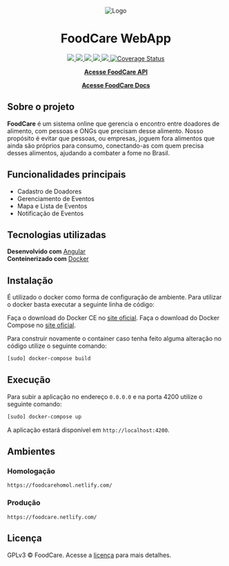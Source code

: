 <p align="center">
    <img src="https://raw.githubusercontent.com/fga-eps-mds/2019.2-FoodCare/docs/docs/assets/images/id-visual/logo-green.png" alt="Logo">
</p>

<h1 align="center">FoodCare WebApp</h1>

<p align="center">
    <a href="https://travis-ci.org/fga-eps-mds/2019.2-FoodCare-WebApp" alt="Status da build" >
        <img src="https://travis-ci.org/fga-eps-mds/2019.2-FoodCare-WebApp.svg?branch=master" />
    </a>
    <a href="https://codeclimate.com/github/fga-eps-mds/2019.2-FoodCare-WebApp/maintainability" alt="Manutenibilidade" >
        <img src="https://api.codeclimate.com/v1/badges/b9c5cafaeb50c06656d7/maintainability" />
    </a>
    <a href="http://isitmaintained.com/project/fga-eps-mds/2019.2-FoodCare-WebApp" alt="Porcentagem de issues abertas" >
        <img src="http://isitmaintained.com/badge/open/fga-eps-mds/2019.2-FoodCare-WebApp.svg" />
    </a>
    <a href="https://isitmaintained.com/project/fga-eps-mds/2019.2-FoodCare-WebApp" alt="Tempo médio para fechar uma issue" >
        <img src="http://isitmaintained.com/badge/resolution/fga-eps-mds/2019.2-FoodCare-WebApp.svg" />
    </a>
    <a href="https://www.gnu.org/licenses/gpl-3.0" alt="Licença: GPL v3" >
        <img src="https://img.shields.io/badge/License-GPLv3-blue.svg" />
    </a>
    <a href='https://coveralls.io/github/fga-eps-mds/2019.2-FoodCare-WebApp?branch=master'><img src='https://coveralls.io/repos/github/fga-eps-mds/2019.2-FoodCare-WebApp/badge.svg?branch=master' alt='Coverage Status' /></a>
</p>

<p align="center">
    <a href="https://github.com/fga-eps-mds/2019.2-FoodCare"><strong>Acesse FoodCare API</strong></a>
</p>

<p align="center">
    <a href="https://fga-eps-mds.github.io/2019.2-FoodCare"><strong>Acesse FoodCare Docs</strong></a>
</p>

## Sobre o projeto

**FoodCare** é um sistema online que gerencia o encontro entre doadores de alimento, com pessoas e ONGs que precisam desse alimento. Nosso propósito é evitar que pessoas, ou empresas, joguem fora alimentos que ainda são próprios para consumo, conectando-as com quem precisa desses alimentos, ajudando a combater a fome no Brasil.

## Funcionalidades principais

- Cadastro de Doadores
- Gerenciamento de Eventos
- Mapa e Lista de Eventos
- Notificação de Eventos

## Tecnologias utilizadas

**Desenvolvido com** [Angular](https://angular.io/)  
**Conteinerizado com** [Docker](https://www.docker.com/)  

## Instalação

É utilizado o docker como forma de configuração de ambiente. Para utilizar o docker basta executar a seguinte linha de código:

Faça o download do Docker CE no [site oficial](https://docs.docker.com/engine/installation/).
Faça o download do Docker Compose no [site oficial](https://docs.docker.com/compose/install/).

Para construir novamente o container caso tenha feito alguma alteração no código utilize o seguinte comando:

```bash
[sudo] docker-compose build
```

## Execução

Para subir a aplicação no endereço `0.0.0.0` e na porta 4200 utilize o seguinte comando:

```bash
[sudo] docker-compose up
```

A aplicação estará disponível em `http://localhost:4200`.

## Ambientes

### Homologação

`https://foodcarehomol.netlify.com/`

### Produção

`https://foodcare.netlify.com/`
<!-- ## Testes

Descreva e mostre como rodar testes. -->

<!-- ## Contribuição

Siga o [guia de contribuição](???) para entender os passos e regras para adicionar sua contribuição ao projeto. -->

<!-- ## Estilo do Código

If you're using any code style like xo, standard etc. That will help others while contributing to your project. Ex. -

[![js-standard-style](https://img.shields.io/badge/code%20style-standard-brightgreen.svg?style=flat)](https://github.com/feross/standard) -->

## Licença

GPLv3 © FoodCare. Acesse a [licença](LICENSE) para mais detalhes.
